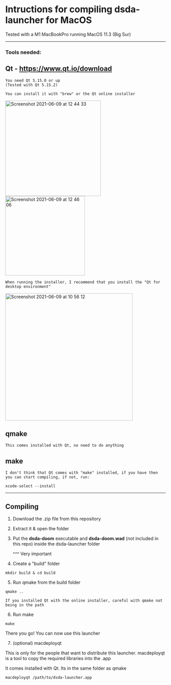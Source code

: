 # Intructions for compiling dsda-launcher for MacOS

Tested with a M1 MacBookPro running MacOS 11.3 (Big Sur)

___

### Tools needed:

## Qt - https://www.qt.io/download
```
You need Qt 5.15.0 or up
(Tested with Qt 5.15.2)

You can install it with "brew" or the Qt online installer
```
<img width="300" alt="Screenshot 2021-06-09 at 12 44 33" src="https://user-images.githubusercontent.com/82064173/121386518-fbd48c00-c941-11eb-8abc-bc2e1e7e5a69.png"><img width="250" alt="Screenshot 2021-06-09 at 12 46 06" src="https://user-images.githubusercontent.com/82064173/121386962-33433880-c942-11eb-9528-a3923dc4ee52.png">
```
When running the installer, I recommend that you install the "Qt for desktop environment"
```
<img width="400" alt="Screenshot 2021-06-09 at 10 56 12" src="https://user-images.githubusercontent.com/82064173/121387513-a351be80-c942-11eb-9962-536a66c03689.png">

## qmake
```
This comes installed with Qt, no need to do anything
```

## make
```
I don't think that Qt comes with "make" installed, if you have then you can start compiling, if not, run:

xcode-select --install
```
___
## Compiling

1. Download the .zip file from this repository

2. Extract it & open the folder
 
3. Put the **dsda-doom** executable and **dsda-doom.wad** (not included in this repo) inside the dsda-launcher folder

      ^^^ Very important

4. Create a "build" folder
```
mkdir build & cd build
```
5. Run qmake from the build folder
```
qmake ..

If you installed Qt with the online installer, careful with qmake not being in the path
```
6. Run make
```
make
```
There you go!
You can now use this launcher

7. (optional) macdeployqt

This is only for the people that want to distribute this launcher.
macdeployqt is a tool to copy the required libraries into the .app

It comes installed with Qt. Its in the same folder as qmake
```
macdeployqt /path/to/dsda-launcher.app
```
